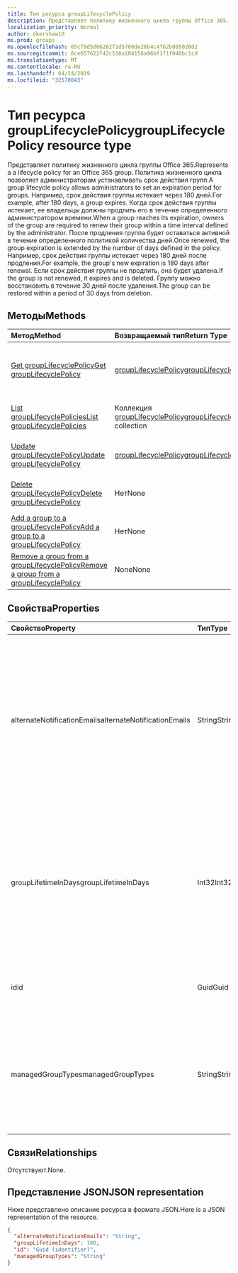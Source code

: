 ```yaml
---
title: Тип ресурса groupLifecyclePolicy
description: Представляет политику жизненного цикла группы Office 365. Политика жизненного цикла позволяет администраторам устанавливать срок действия групп. Например, срок действия группы истекает через 180 дней. Когда срок действия группы истекает, ее владельцы должны продлить его в течение определенного администратором времени. После продления группа будет оставаться активной в течение определенного политикой количества дней. Например, срок действия группы истекает через 180 дней после продления. Если срок действия группы не продлить, она будет удалена. Группу можно восстановить в течение 30 дней после удаления.
localization_priority: Normal
author: dkershaw10
ms.prod: groups
ms.openlocfilehash: 65cf8d5d06262f1d5700de26b4c4f62b005020d2
ms.sourcegitcommit: 0ce657622f42c510a104156a96bf1f1f040bc1cd
ms.translationtype: MT
ms.contentlocale: ru-RU
ms.lasthandoff: 04/24/2019
ms.locfileid: "32570843"
---
```

# <a name="grouplifecyclepolicy-resource-type"></a><span data-ttu-id="6b222-110">Тип ресурса groupLifecyclePolicy</span><span class="sxs-lookup"><span data-stu-id="6b222-110">groupLifecyclePolicy resource type</span></span>

<span data-ttu-id="6b222-111">Представляет политику жизненного цикла группы Office 365.</span><span class="sxs-lookup"><span data-stu-id="6b222-111">Represents a a lifecycle policy for an Office 365 group.</span></span> <span data-ttu-id="6b222-112">Политика жизненного цикла позволяет администраторам устанавливать срок действия групп.</span><span class="sxs-lookup"><span data-stu-id="6b222-112">A group lifecycle policy allows administrators to set an expiration period for groups.</span></span> <span data-ttu-id="6b222-113">Например, срок действия группы истекает через 180 дней.</span><span class="sxs-lookup"><span data-stu-id="6b222-113">For example, after 180 days, a group expires.</span></span> <span data-ttu-id="6b222-114">Когда срок действия группы истекает, ее владельцы должны продлить его в течение определенного администратором времени.</span><span class="sxs-lookup"><span data-stu-id="6b222-114">When a group reaches its expiration, owners of the group are required to renew their group within a time interval defined by the administrator.</span></span> <span data-ttu-id="6b222-115">После продления группа будет оставаться активной в течение определенного политикой количества дней.</span><span class="sxs-lookup"><span data-stu-id="6b222-115">Once renewed, the group expiration is extended by the number of days defined in the policy.</span></span> <span data-ttu-id="6b222-116">Например, срок действия группы истекает через 180 дней после продления.</span><span class="sxs-lookup"><span data-stu-id="6b222-116">For example, the group's new expiration is 180 days after renewal.</span></span> <span data-ttu-id="6b222-117">Если срок действия группы не продлить, она будет удалена.</span><span class="sxs-lookup"><span data-stu-id="6b222-117">If the group is not renewed, it expires and is deleted.</span></span> <span data-ttu-id="6b222-118">Группу можно восстановить в течение 30 дней после удаления.</span><span class="sxs-lookup"><span data-stu-id="6b222-118">The group can be restored within a period of 30 days from deletion.</span></span>

## <a name="methods"></a><span data-ttu-id="6b222-119">Методы</span><span class="sxs-lookup"><span data-stu-id="6b222-119">Methods</span></span>

| <span data-ttu-id="6b222-120">Метод</span><span class="sxs-lookup"><span data-stu-id="6b222-120">Method</span></span> | <span data-ttu-id="6b222-121">Возвращаемый тип</span><span class="sxs-lookup"><span data-stu-id="6b222-121">Return Type</span></span> | <span data-ttu-id="6b222-122">Описание</span><span class="sxs-lookup"><span data-stu-id="6b222-122">Description</span></span> |
|:---------------|:--------|:----------|
|[<span data-ttu-id="6b222-123">Get groupLifecyclePolicy</span><span class="sxs-lookup"><span data-stu-id="6b222-123">Get groupLifecyclePolicy</span></span>](../api/grouplifecyclepolicy-get.md) | [<span data-ttu-id="6b222-124">groupLifecyclePolicy</span><span class="sxs-lookup"><span data-stu-id="6b222-124">groupLifecyclePolicy</span></span>](grouplifecyclepolicy.md) |<span data-ttu-id="6b222-125">Чтение свойств и связей объекта groupLifecyclePolicy.</span><span class="sxs-lookup"><span data-stu-id="6b222-125">Read properties and relationships of a groupLifecyclePolicy object.</span></span>|
|[<span data-ttu-id="6b222-126">List groupLifecyclePolicies</span><span class="sxs-lookup"><span data-stu-id="6b222-126">List groupLifecyclePolicies</span></span>](../api/grouplifecyclepolicy-list.md) | <span data-ttu-id="6b222-127">Коллекция [groupLifecyclePolicy](grouplifecyclepolicy.md)</span><span class="sxs-lookup"><span data-stu-id="6b222-127">[groupLifecyclePolicy](grouplifecyclepolicy.md) collection</span></span> | <span data-ttu-id="6b222-128">Перечисление всех объектов groupLifecyclePolicy.</span><span class="sxs-lookup"><span data-stu-id="6b222-128">List all the groupLifecyclePolicies.</span></span> |
|[<span data-ttu-id="6b222-129">Update groupLifecyclePolicy</span><span class="sxs-lookup"><span data-stu-id="6b222-129">Update groupLifecyclePolicy</span></span>](../api/grouplifecyclepolicy-update.md) | [<span data-ttu-id="6b222-130">groupLifecyclePolicy</span><span class="sxs-lookup"><span data-stu-id="6b222-130">groupLifecyclePolicy</span></span>](grouplifecyclepolicy.md) | <span data-ttu-id="6b222-131">Обновление объекта groupLifecyclePolicy.</span><span class="sxs-lookup"><span data-stu-id="6b222-131">Update a groupLifecyclePolicy object.</span></span> |
|[<span data-ttu-id="6b222-132">Delete groupLifecyclePolicy</span><span class="sxs-lookup"><span data-stu-id="6b222-132">Delete groupLifecyclePolicy</span></span>](../api/grouplifecyclepolicy-delete.md) | <span data-ttu-id="6b222-133">Нет</span><span class="sxs-lookup"><span data-stu-id="6b222-133">None</span></span> | <span data-ttu-id="6b222-134">Удаление объекта groupLifecyclePolicy.</span><span class="sxs-lookup"><span data-stu-id="6b222-134">Delete a groupLifecyclePolicy object.</span></span> |
|[<span data-ttu-id="6b222-135">Add a group to a groupLifecyclePolicy</span><span class="sxs-lookup"><span data-stu-id="6b222-135">Add a group to a groupLifecyclePolicy</span></span>](../api/grouplifecyclepolicy-addgroup.md)|<span data-ttu-id="6b222-136">Нет</span><span class="sxs-lookup"><span data-stu-id="6b222-136">None</span></span>| <span data-ttu-id="6b222-137">Добавление группы в политику жизненного цикла.</span><span class="sxs-lookup"><span data-stu-id="6b222-137">Add a group to a lifecycle policy</span></span> |
|[<span data-ttu-id="6b222-138">Remove a group from a groupLifecyclePolicy</span><span class="sxs-lookup"><span data-stu-id="6b222-138">Remove a group from a groupLifecyclePolicy</span></span>](../api/grouplifecyclepolicy-removegroup.md)|<span data-ttu-id="6b222-139">None</span><span class="sxs-lookup"><span data-stu-id="6b222-139">None</span></span>| <span data-ttu-id="6b222-140">Удаление группы из политики жизненного цикла.</span><span class="sxs-lookup"><span data-stu-id="6b222-140">Remove a group to a lifecycle policy.</span></span> |

## <a name="properties"></a><span data-ttu-id="6b222-141">Свойства</span><span class="sxs-lookup"><span data-stu-id="6b222-141">Properties</span></span>

| <span data-ttu-id="6b222-142">Свойство</span><span class="sxs-lookup"><span data-stu-id="6b222-142">Property</span></span> | <span data-ttu-id="6b222-143">Тип</span><span class="sxs-lookup"><span data-stu-id="6b222-143">Type</span></span> | <span data-ttu-id="6b222-144">Описание</span><span class="sxs-lookup"><span data-stu-id="6b222-144">Description</span></span> |
|:---------------|:--------|:----------|
|<span data-ttu-id="6b222-145">alternateNotificationEmails</span><span class="sxs-lookup"><span data-stu-id="6b222-145">alternateNotificationEmails</span></span>|<span data-ttu-id="6b222-146">String</span><span class="sxs-lookup"><span data-stu-id="6b222-146">String</span></span>| <span data-ttu-id="6b222-147">Список адресов электронной почты для отправки уведомлений о группах без владельцев.</span><span class="sxs-lookup"><span data-stu-id="6b222-147">List of email address to send notifications for groups without owners.</span></span> <span data-ttu-id="6b222-148">Можно указать несколько адресов электронной почты, разделив их точкой с запятой.</span><span class="sxs-lookup"><span data-stu-id="6b222-148">Multiple email address can be defined by separating email address with a semicolon.</span></span> |
|<span data-ttu-id="6b222-149">groupLifetimeInDays</span><span class="sxs-lookup"><span data-stu-id="6b222-149">groupLifetimeInDays</span></span>|<span data-ttu-id="6b222-150">Int32</span><span class="sxs-lookup"><span data-stu-id="6b222-150">Int32</span></span>| <span data-ttu-id="6b222-151">Количество дней до истечения срока действия группы.</span><span class="sxs-lookup"><span data-stu-id="6b222-151">Number of days before a group expires and needs to be renewed.</span></span> <span data-ttu-id="6b222-152">После продления группа будет оставаться активной в течение указанного количества дней.</span><span class="sxs-lookup"><span data-stu-id="6b222-152">Once renewed, the group expiration is extended by the number of days defined.</span></span> |
|<span data-ttu-id="6b222-153">id</span><span class="sxs-lookup"><span data-stu-id="6b222-153">id</span></span>|<span data-ttu-id="6b222-154">Guid</span><span class="sxs-lookup"><span data-stu-id="6b222-154">Guid</span></span>| <span data-ttu-id="6b222-155">Уникальный идентификатор политики.</span><span class="sxs-lookup"><span data-stu-id="6b222-155">A unique identifier for a policy.</span></span> <span data-ttu-id="6b222-156">Только для чтения.</span><span class="sxs-lookup"><span data-stu-id="6b222-156">Read-only.</span></span>|
|<span data-ttu-id="6b222-157">managedGroupTypes</span><span class="sxs-lookup"><span data-stu-id="6b222-157">managedGroupTypes</span></span>|<span data-ttu-id="6b222-158">String</span><span class="sxs-lookup"><span data-stu-id="6b222-158">String</span></span>| <span data-ttu-id="6b222-159">Тип группы, к которому применяется политика истечения срока действия.</span><span class="sxs-lookup"><span data-stu-id="6b222-159">The group type for which the expiration policy applies.</span></span> <span data-ttu-id="6b222-160">Возможные значения — **All**, **Selected** и **None**.</span><span class="sxs-lookup"><span data-stu-id="6b222-160">Possible values are **All**, **Selected** or **None**.</span></span> |

## <a name="relationships"></a><span data-ttu-id="6b222-161">Связи</span><span class="sxs-lookup"><span data-stu-id="6b222-161">Relationships</span></span>

<span data-ttu-id="6b222-162">Отсутствуют.</span><span class="sxs-lookup"><span data-stu-id="6b222-162">None.</span></span>

## <a name="json-representation"></a><span data-ttu-id="6b222-163">Представление JSON</span><span class="sxs-lookup"><span data-stu-id="6b222-163">JSON representation</span></span>

<span data-ttu-id="6b222-164">Ниже представлено описание ресурса в формате JSON.</span><span class="sxs-lookup"><span data-stu-id="6b222-164">Here is a JSON representation of the resource.</span></span>

<!--{
  "blockType": "resource",
  "optionalProperties": [],
  "keyProperty": "id",
  "baseType": "microsoft.graph.entity",
  "@odata.type": "microsoft.graph.groupLifecyclePolicy"
}-->

```json
{
  "alternateNotificationEmails": "String",
  "groupLifetimeInDays": 180,
  "id": "Guid (identifier)",
  "managedGroupTypes": "String"
}

```

<!-- uuid: 8fcb5dbc-d5aa-4681-8e31-b001d5168d79
2015-10-25 14:57:30 UTC -->
<!-- {
  "type": "#page.annotation",
  "description": "groupLifecyclePolicy resource",
  "keywords": "",
  "section": "documentation",
  "tocPath": ""
}-->
